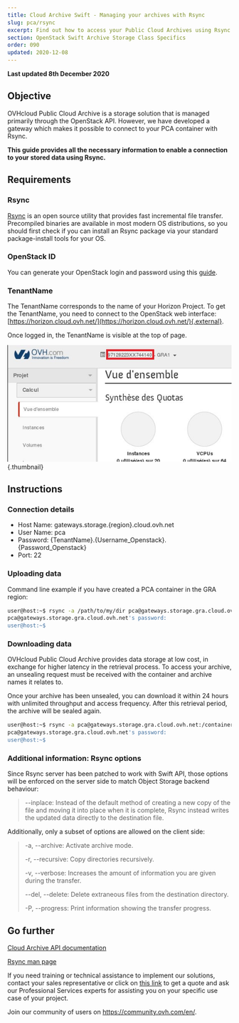 ```yaml
---
title: Cloud Archive Swift - Managing your archives with Rsync
slug: pca/rsync
excerpt: Find out how to access your Public Cloud Archives using Rsync
section: OpenStack Swift Archive Storage Class Specifics
order: 090
updated: 2020-12-08
---
```


**Last updated 8th December 2020**

## Objective

OVHcloud Public Cloud Archive is a storage solution that is managed primarily through the OpenStack API. However, we have developed a gateway which makes it possible to connect to your PCA container with Rsync.

**This guide provides all the necessary information to enable a connection to your stored data using Rsync.**

## Requirements

### Rsync

[Rsync](https://rsync.samba.org/) is an open source utility that provides fast incremental file transfer.<br>
Precompiled binaries are available in most modern OS distributions, so you should first check if you can install an Rsync package via your standard package-install tools for your OS.

### OpenStack ID

You can generate your OpenStack login and password using this [guide](https://docs.ovh.com/us/en/public-cloud/horizon/).

### TenantName

The TenantName corresponds to the name of your Horizon Project. To get the TenantName, you need to connect to the OpenStack web interface: [https://horizon.cloud.ovh.net/](https://horizon.cloud.ovh.net/){.external}.

Once logged in, the TenantName is visible at the top of page.

![horizon](images/image1.png){.thumbnail}

## Instructions

### Connection details

- Host Name: gateways.storage.{region}.cloud.ovh.net
- User Name: pca
- Password: {TenantName}.{Username_Openstack}.{Password_Openstack}
- Port: 22

### Uploading data

Command line example if you have created a PCA container in the GRA region:

```bash
user@host:~$ rsync -a /path/to/my/dir pca@gateways.storage.gra.cloud.ovh.net:/container
pca@gateways.storage.gra.cloud.ovh.net's password:
user@host:~$
```

### Downloading data

OVHcloud Public Cloud Archive provides data storage at low cost, in exchange for higher latency in the retrieval process. To access your archive, an unsealing request must be received with the container and archive names it relates to.

Once your archive has been unsealed, you can download it within 24 hours with unlimited throughput and access frequency. After this retrieval period, the archive will be sealed again.

```bash
user@host:~$ rsync -a pca@gateways.storage.gra.cloud.ovh.net:/container
pca@gateways.storage.gra.cloud.ovh.net's password:
user@host:~$
```

### Additional information: Rsync options

Since Rsync server has been patched to work with Swift API, those options will be enforced on the server side to match Object Storage backend behaviour:

> --inplace: Instead of the default method of creating a new copy of the file and moving it into place when it is complete, Rsync instead writes the updated data directly to the destination file.
>

Additionally, only a subset of options are allowed on the client side:

> -a, --archive: Activate archive mode.
>
> -r, --recursive: Copy directories recursively.
>
> -v, --verbose: Increases the amount of information you are given during the transfer.
>
> --del, --delete: Delete extraneous files from the destination directory.
>
> -P, --progress: Print information showing the transfer progress.


## Go further

[Cloud Archive API documentation](https://docs.ovh.com/us/en/storage/pca/api/)

[Rsync man page](https://linux.die.net/man/1/rsync)

If you need training or technical assistance to implement our solutions, contact your sales representative or click on [this link](https://www.ovhcloud.com/en-gb/professional-services/) to get a quote and ask our Professional Services experts for assisting you on your specific use case of your project.

Join our community of users on <https://community.ovh.com/en/>.
